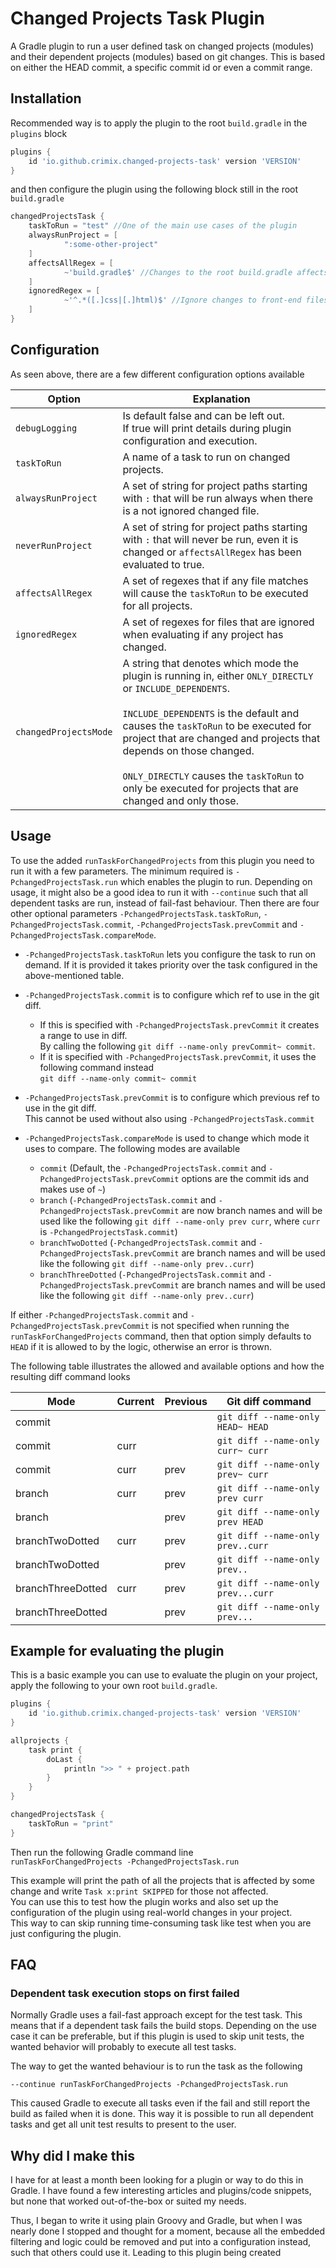 # Changed Projects Task Plugin
A Gradle plugin to run a user defined task on changed projects (modules) and their dependent projects (modules) based on git changes.
This is based on either the HEAD commit, a specific commit id or even a commit range.

## Installation
Recommended way is to apply the plugin to the root `build.gradle` in the `plugins` block
```groovy
plugins {
    id 'io.github.crimix.changed-projects-task' version 'VERSION'
}
```
and then configure the plugin using the following block still in the root `build.gradle` 
```groovy
changedProjectsTask {
    taskToRun = "test" //One of the main use cases of the plugin
    alwaysRunProject = [
            ":some-other-project"
    ]
    affectsAllRegex = [
            ~'build.gradle$' //Changes to the root build.gradle affects all projects
    ]
    ignoredRegex = [
            ~'^.*([.]css|[.]html)$' //Ignore changes to front-end files
    ]
}
```

## Configuration
As seen above, there are a few different configuration options available

| **Option**            | **Explanation**                                                                                                                                                                                                                                                                                                                                                                              |
|-----------------------|----------------------------------------------------------------------------------------------------------------------------------------------------------------------------------------------------------------------------------------------------------------------------------------------------------------------------------------------------------------------------------------------|
| `debugLogging`        | Is default false and can be left out.<br/>If true will print details during plugin configuration and execution.                                                                                                                                                                                                                                                                              |
| `taskToRun`           | A name of a task to run on changed projects.                                                                                                                                                                                                                                                                                                                                                 |
| `alwaysRunProject`    | A set of string for project paths starting with `:` that will be run always when there is a not ignored changed file.                                                                                                                                                                                                                                                                        |
| `neverRunProject`     | A set of string for project paths starting with `:` that will never be run, even it is changed or `affectsAllRegex` has been evaluated to true.                                                                                                                                                                                                                                              |
| `affectsAllRegex`     | A set of regexes that if any file matches will cause the `taskToRun` to be executed for all projects.                                                                                                                                                                                                                                                                                        |
| `ignoredRegex`        | A set of regexes for files that are ignored when evaluating if any project has changed.                                                                                                                                                                                                                                                                                                      |
| `changedProjectsMode` | A string that denotes which mode the plugin is running in, either `ONLY_DIRECTLY` or `INCLUDE_DEPENDENTS`.<br/><br/>`INCLUDE_DEPENDENTS` is the default and causes the `taskToRun` to be executed for project that are changed and projects that depends on those changed.<br/><br/>`ONLY_DIRECTLY` causes the `taskToRun` to only be executed for projects that are changed and only those. |

## Usage
To use the added `runTaskForChangedProjects` from this plugin you need to run it with a few parameters.
The minimum required is `-PchangedProjectsTask.run` which enables the plugin to run.
Depending on usage, it might also be a good idea to run it with `--continue` such that all dependent tasks are run, instead of fail-fast behaviour.
Then there are four other optional parameters `-PchangedProjectsTask.taskToRun`, `-PchangedProjectsTask.commit`, `-PchangedProjectsTask.prevCommit` and `-PchangedProjectsTask.compareMode`.

- `-PchangedProjectsTask.taskToRun` lets you configure the task to run on demand. If it is provided it takes priority over the task configured in the above-mentioned table. 


- `-PchangedProjectsTask.commit` is to configure which ref to use in the git diff.
  - If this is specified with `-PchangedProjectsTask.prevCommit` it creates a range to use in diff.   
  By calling the following `git diff --name-only prevCommit~ commit`.
  - If it is specified with `-PchangedProjectsTask.prevCommit`, it uses the following command instead  
  `git diff --name-only commit~ commit`
  

- `-PchangedProjectsTask.prevCommit` is to configure which previous ref to use in the git diff.   
This cannot be used without also using `-PchangedProjectsTask.commit`


- `-PchangedProjectsTask.compareMode` is used to change which mode it uses to compare.
The following modes are available
  - `commit` (Default, the `-PchangedProjectsTask.commit` and `-PchangedProjectsTask.prevCommit` options are the commit ids and makes use of `~`)
  - `branch` (`-PchangedProjectsTask.commit` and `-PchangedProjectsTask.prevCommit` are now branch names and will be used like the following `git diff --name-only prev curr`, where `curr` is `-PchangedProjectsTask.commit`)
  - `branchTwoDotted` (`-PchangedProjectsTask.commit` and `-PchangedProjectsTask.prevCommit` are branch names and will be used like the following `git diff --name-only prev..curr`)
  - `branchThreeDotted` (`-PchangedProjectsTask.commit` and `-PchangedProjectsTask.prevCommit` are branch names and will be used like the following `git diff --name-only prev..curr`)

If either `-PchangedProjectsTask.commit` and `-PchangedProjectsTask.prevCommit` is not specified when running the `runTaskForChangedProjects` command,
then that option simply defaults to `HEAD` if it is allowed to by the logic, otherwise an error is thrown.

The following table illustrates the allowed and available options and how the resulting diff command looks

| **Mode**          | **Current** | **Previous** | **Git diff command**               |
|-------------------|-------------|--------------|------------------------------------|
| commit            |             |              | `git diff --name-only HEAD~ HEAD`  |
| commit            | curr        |              | `git diff --name-only curr~ curr`  |
| commit            | curr        | prev         | `git diff --name-only prev~ curr`  |
| branch            | curr        | prev         | `git diff --name-only prev curr`   |
| branch            |             | prev         | `git diff --name-only prev HEAD`   |
| branchTwoDotted   | curr        | prev         | `git diff --name-only prev..curr`  |
| branchTwoDotted   |             | prev         | `git diff --name-only prev..`      |
| branchThreeDotted | curr        | prev         | `git diff --name-only prev...curr` |
| branchThreeDotted |             | prev         | `git diff --name-only prev...`     |

## Example for evaluating the plugin
This is a basic example you can use to evaluate the plugin on your project, apply the following to your own root `build.gradle`.

```groovy
plugins {
    id 'io.github.crimix.changed-projects-task' version 'VERSION'
}

allprojects {
    task print {
        doLast {
            println ">> " + project.path
        }
    }
}

changedProjectsTask {
    taskToRun = "print"
}
```
Then run the following Gradle command line   
`runTaskForChangedProjects -PchangedProjectsTask.run`

This example will print the path of all the projects that is affected by some change and write `Task x:print SKIPPED` for those not affected.  
You can use this to test how the plugin works and also set up the configuration of the plugin using real-world changes in your project.  
This way to can skip running time-consuming task like test when you are just configuring the plugin.

## FAQ
### Dependent task execution stops on first failed
Normally Gradle uses a fail-fast approach except for the test task. This means that if a dependent task fails the build stops.
Depending on the use case it can be preferable, but if this plugin is used to skip unit tests, the wanted behavior will probably to execute all test tasks.

The way to get the wanted behaviour is to run the task as the following
```
--continue runTaskForChangedProjects -PchangedProjectsTask.run
```

This caused Gradle to execute all tasks even if the fail and still report the build as failed when it is done.
This way it is possible to run all dependent tasks and get all unit test results to present to the user. 


## Why did I make this
I have for at least a month been looking for a plugin or way to do this in Gradle.
I have found a few interesting articles and plugins/code snippets, but none that worked out-of-the-box or suited my needs. 

Thus, I began to write it using plain Groovy and Gradle, but when I was nearly done I stopped and thought for a moment, 
because all the embedded filtering and logic could be removed and put into a configuration instead, such that others could use it. 
Leading to this plugin being created

